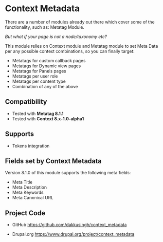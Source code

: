 # Context Metadata

There are a number of modules already out there which cover some of the functionality, such as: Metatag Module.

*But what if your page is not a node/taxonomy etc?*

This module relies on Context module and Metatag module to set Meta Data per any possible context combinations, so you can finally target:

* Metatags for custom callback pages
* Metatags for Dynamic view pages
* Metatags for Panels pages
* Metatags per user role
* Metatags per content type
* Combination of any of the above

## Compatibility
* Tested with **Metatag 8.1.1**
* Tested with **Context 8.x-1.0-alpha1**

## Supports
* Tokens integration

## Fields set by Context Metadata
Version 8.1.0 of this module supports the following meta fields:

* Meta Title
* Meta Description
* Meta Keywords
* Meta Canonical URL

## Project Code

* GitHub
https://github.com/dakkusingh/context_metadata

* Drupal.org
https://www.drupal.org/project/context_metadata
